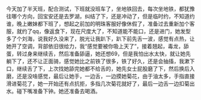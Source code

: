 今天加了半天班，配合测试，下班就没班车了，坐地铁回去，每次坐地铁，都犹豫往哪个方向，回宝安还是去罗湖，纠结了下，还是冲动了，但是临时约，不知道约谁，晚上嫩妹都下班了，想起之前加的明珠客服好像休假了，准备过去重新加个客服，就约了qq，像返食下，现在尺度大了，不知道能不能口，还是进门，她发型多了个刘海，说我好久没来了，脱光让我趴下，趴下前先舌一波，感觉有点热，让她开了空调，背部依旧很给力，我“感觉要被你吸上天了”，接着翘起，毒龙，舔蛋，转过身来继续舌，然后准备舔逼，她还想69，但是我怕出水太快，就让她先躺下了，还不让正面骑，感觉她比之前铁了很多，铁了好久，还是会抽搐，我漱下口，继续舌了下，上次找她舔完她都不给舌的，她先女士屁股磨了下，然后换后入磨，还是没啥感觉，最后让她手，一边舌，一边摸她菊花，由于油太多，手指直接滑进菊花了，她一开始还有点抗拒，多指几次菊花就好了，最后一边舌一边扣菊出水。碰下嘴准备下钟。她还准备去喝酒。